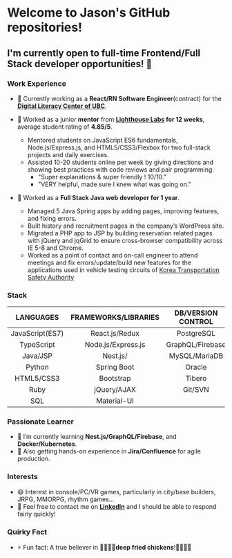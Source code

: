 # Welcome to Jason's GitHub repositories! #

## I'm currently open to full-time Frontend/Full Stack developer opportunities! 👋 ##

### Work Experience ###

- 🔭 Currently working as a **React/RN Software Engineer**(contract) for the **[Digital Literacy Center of UBC](https://dlc.lled.educ.ubc.ca/2016/11/18/the-phoneme-project/)**.

- 🌱 Worked as a junior **mentor** from **[Lighthouse Labs](https://www.lighthouselabs.ca/) for 12 weeks**, average student rating of **4.85/5**.
  - Mentored students on JavaScript ES6 fundamentals, Node.js/Express.js, and HTML5/CSS3/Flexbox for two full-stack projects and daily exercises.
  - Assisted 10-20 students online per week by giving directions and showing best practices with code reviews and pair programming.
    - "Super explanations & super friendly ! 10/10."  
    - "VERY helpful, made sure I knew what was going on."
    
- 👯 Worked as a **Full Stack Java web developer for 1 year**.
  - Managed 5 Java Spring apps by adding pages, improving features, and fixing errors. 
  - Built history and recruitment pages in the company’s WordPress site.
  - Migrated a PHP app to JSP by building reservation related pages with jQuery and jqGrid to ensure cross-browser compatibility across IE 5-8 and Chrome.
  - Worked as a point of contact and on-call engineer to attend meetings and fix errors/update/build new features for the applications used in vehicle testing circuits of [Korea Transportation Safety Authority](http://www.ts2020.kr/eng/main.do)

### Stack ###
| LANGUAGES       | FRAMEWORKS/LIBRARIES | DB/VERSION CONTROL | TESTING    | CLOUD/SERVER    | CI/CD      | OS      |
| :-------------: | :------------------: | :----------------: | :--------: | :--------------:|:---------: | :-----: |
| JavaScript(ES7) | React.js/Redux       | PostgreSQL         | Jest       | AWS Lightsail   | Docker     | Windows |
| TypeScript      | Node.js/Express.js   | GraphQL/Firebase   | Cypress    | Google Firebase | Kubernetes | WSL2    |
| Java/JSP        | Nest.js/             | MySQL/MariaDB      | Storybook  | Github Pages    |            | Ubuntu  |
| Python          | Spring Boot          | Oracle             | Mocha/Chai | Heroku          |            | CentOS  |
| HTML5/CSS3      | Bootstrap            | Tibero             | RSpec      | Docker          |            | Android |
| Ruby            | jQuery/AJAX          | Git/SVN            | TDD        | Tomcat          |            | IOS     |
| SQL             | Material-UI          |                    |            | Nginx           |            |         |

### Passionate Learner ###
- :memo: I’m currently learning **Nest.js/GraphQL/Firebase**, and **Docker/Kubernetes**.
- :memo: Also getting hands-on experience in **Jira/Confluence** for agile production.

### Interests ###
- 😄 Interest in console/PC/VR games, particularly in city/base builders, JRPG, MMORPG, rhythm games...
- :speech_balloon: Feel free to contact me on **[LinkedIn](https://linked.in/in/jpark-dev)** and I should be able to respond fairly quickly!

### Quirky Fact ###
- ⚡ Fun fact: A true believer in :pray::chicken::pray::chicken:**deep fried chickens**!:pray::chicken::pray::chicken:


<!--
**jpark-dev/jpark-dev** is a ✨ _special_ ✨ repository because its `README.md` (this file) appears on your GitHub profile.

Here are some ideas to get you started:

- 🔭 I’m currently working on ...
- 🌱 I’m currently learning ...
- 👯 I’m looking to collaborate on ...
- 🤔 I’m looking for help with ...
- 💬 Ask me about ...
- 📫 How to reach me: by email most preferrably, at zeipar@gmail.com[zeipar@gmail.com]
- 😄 Pronouns: ...
- ⚡ Fun fact: ...
-->
